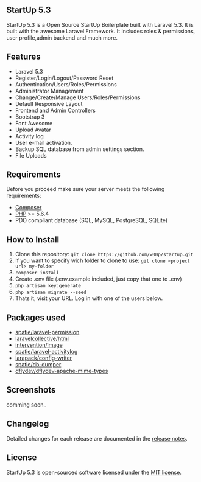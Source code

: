 ## StartUp 5.3

StartUp 5.3 is a Open Source StartUp Boilerplate built with Laravel 5.3. It is built with the awesome Laravel Framework. It includes roles & permissions,
user profile,admin backend and much more.

## Features

* Laravel 5.3
* Register/Login/Logout/Password Reset
* Authentication/Users/Roles/Permissions
* Administrator Management
* Change/Create/Manage Users/Roles/Permissions
* Default Responsive Layout
* Frontend and Admin Controllers
* Bootstrap 3
* Font Awesome
* Upload Avatar
* Activity log
* User e-mail activation.
* Backup SQL database from admin settings section.
* File Uploads

## Requirements

Before you proceed make sure your server meets the following requirements:

- [Composer](https://getcomposer.org/)
- [PHP](https://php.net/) >= 5.6.4
- PDO compliant database (SQL, MySQL, PostgreSQL, SQLite)

## How to Install

1. Clone this repository: ```git clone https://github.com/w00p/startup.git ``` 
2. If you want to specify wich folder to clone to use: ```git clone <project url> my-folder```
3. ```composer install```
4. Create .env file (.env.example included, just copy that one to .env)
5. ```php artisan key:generate```
6. ```php artisan migrate --seed```
9. Thats it, visit your URL. Log in with one of the users below.

## Packages used

* [spatie/laravel-permission](https://github.com/spatie/laravel-permission)
* [laravelcollective/html](https://laravelcollective.com/docs/5.3/html)
* [intervention/image](https://github.com/intervention/image)
* [spatie/laravel-activitylog](https://github.com/larapack/config-writer)
* [larapack/config-writer](https://github.com/spatie/laravel-activitylog)
* [spatie/db-dumper](https://github.com/spatie/db-dumper)
* [dflydev/dflydev-apache-mime-types](https://github.com/dflydev/dflydev-apache-mime-types)

## Screenshots
comming soon..

## Changelog

Detailed changes for each release are documented in the [release notes]().

## License

StartUp 5.3 is open-sourced software licensed under the [MIT license]().
